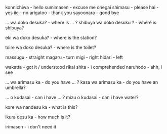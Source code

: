 

konnichiwa - hello
sumimasen - excuse me
onegai shimasu - please
hai - yes
iie - no
arigatoo - thank you
sayoonara - good bye

... wa doko desuka?  -  where is ... ?
shibuya wa doko desuku ?   -  where is shibuya?

eki wa doko desuka? - where is the station?

toire wa doko desuka? - where is the toilet?

massugu - straight
magaru - turn
migi - right
hidari - left

wakatta  - got it / understood
rikai shita - i comprehended
naruhodo - ahh, i see

... wa arimasu ka - do you have ... ?
kasa wa arimasu ka - do you have an umbrella?

... o kudasai  - can i have ... ?
mizu o kudasai  - can i have water?

kore wa nandesu ka - what is this?

ikura desu ka - how much is it?

irimasen - i don't need it